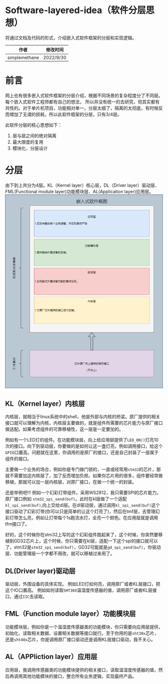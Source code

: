 # Software-layered-idea（软件分层思想）
将通过文档及代码的形式，介绍嵌入式软件框架的分层和实现逻辑。

|作者|修改时间|
|---|---|
|simplemethane|2022/9/30|

# 前言
网上也有很多嵌入式软件框架的分层介绍，根据不同场景的复杂程度分了不同层。每个嵌入式软件工程师都有自己的想法， 所以并没有统一的去研究，但其实都有共性的。对于单片机项目，功能相对单一，分层太细了，隔离的太彻底，有时候反而增加了无谓的损耗，所以此软件框架的分层，只有3/4层。

此软件分层的核心思想如下：

1.  层与层之间的绝对隔离
2.  最大限度的复用
3.  模块化、分层设计

# 分层
由下到上共分为4层。KL（Kernel layer）核心层，DL（Driver layer）驱动层、FML(Functional module layer)功能模块层、AL(Application layer)应用层。
![](./image/1.整体框图.png)

## KL（Kernel layer）内核层
内核层，就相当于linux系统中的shell，他是外部与内核的桥梁。原厂提供的相关接口就可以理解为内核，内核层主要做的，就是组件所需要的芯片能力与原厂接口做适配。如果考虑组件的可靠移植性，这一层是一定要加的。

例如有一个LED灯的组件。在功能模块层，向上给应用层提供了`LED_ON()`灯亮10次的接口。向下到驱动层，你要做的是如何让这一盏灯亮，例如调用接口，给这个`GPIO`口置高。问题就在这里，你调用的是原厂的接口，还是自己封装了一层属于组件的接口。

主要做一个业务的场合，例如你是专门做门锁的，一直或经常用`stm32`的芯片，那就不需要加这内核层了，加了反而增加负担。如果你芯片用的很多，组件要经常做移植，那就可以加一层内核层，对原厂接口，在做一个统一的封装。

还是举例吧!!!
例如一个幻彩灯带组件。采用WS2812，我只需要SPI的芯片能力。
原厂接口例如 `stm32_spi_send(buf)`。此时在kl层做了一个适配`kl_spi_send(buf)`,向上交给dl层。在dl驱动层，通过调用`kl_spi_send(buf)`这个接口驱动了幻彩灯带(你可以只是简单的让这个灯亮了)，然后在tmf层，去管理幻彩灯带怎么亮，例如让灯带每个1s跑流水灯，全亮一个颜色。在应用层就是调用tfm接口了。

好的，这个时候你在stm32上写的这个幻彩组件跑起来了，这个时候，你突然要移植到GD32芯片上，这个时候，你只需要在kl层，适配一下这个spi的接口就可以了，stm32是`stm32_spi_send(buf)`，GD32可能就是`gd_spi_send(buf)`，你驱动层、功能管理层一个字都不用改，就可以移植过来用了。



## DL(Driver layer)驱动层
驱动层，外围设备的具体实现。
例如LED灯如何亮，调用原厂或者KL层接口，把这个IO口置高。
例如如何读取`SHT30X`温湿度传感器的值，调用原厂或者KL层接口，通过`IIC`去读取。


## FML（Function module layer）功能模块层
功能模块层，例如你是一个温湿度传感器类的功能模块，你只需要向应用层提供，初始化、读取相关数据、设置相关数据等接口就行。至于你用的是`sht30x`芯片，还是`sht40x`芯片，你是调用原厂接口驱动还是调用KL层接口驱动，我不关心。

## AL（APPliction layer）应用层
应用层，我调用传感器类的功能模块提供的相关接口，读取温湿度传感器的值，然后再调用其他功能模块的接口，整合所有业务逻辑，实现最终产品。

